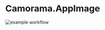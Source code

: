 # Camorama.AppImage

![example workflow](https://github.com/nx-appbuild-hub/Camorama.AppImage//actions/workflows/makefile.yml/badge.svg)

